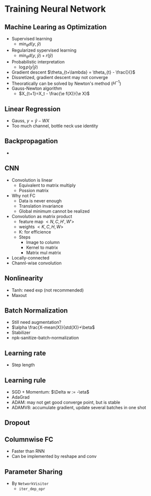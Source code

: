 # Training Neural Network

## Machine Learing as Optimization
* Supervised learning
    * $\min_\theta d(y,\hat{y})$
* Regularized sypervised learning
    * $\min_\theta d(y,\hat{y}) + r(\hat{y})$
* Probabilistic interpretation
    * $\log p(y|\hat{y})$
* Gradient descent
    $\theta_{t+\lambda} = \theta_{t} - \frac{}{}$
* Dissretized, gradient descent may not converge
* Theoratically can be solved by Newton's method ($H^{-1}$)
* Gauss-Newton algorithm
    * $X_{t+1}=X_t - \frac{\e f(X)}{\e X}$

## Linear Regression
* Gauss, $y=\hat{y}-WX$
* Too much channel, bottle neck use identity

## Backpropagation
* 

## CNN
* Convolution is linear
    * Equivalent to matrix multiply
    * Possion matrix
* Why not FC
    * Data is never enough
    * Translation invariance
    * Global minimum cannot be realized
* Convolution as matrix product
    * feature map $<N, C, H', W'>$
    * weights $<K, C, H, W>$
    * K: for efficience
    * Steps
        * Image to column
        * Kernel to matrix
        * Matrix mul matrix
* Locally-connected
* Channl-wise convolution

## Nonlinearity
* Tanh: need exp (not recommended)
* Maxout

## Batch Normalization
* Still need augmentation?
* $\alpha \frac{X-mean(X)}{std(X)}+\beta$
* Stabilizer
* npk-sanitize-batch-normalization

## Learning rate
* Step length

## Learning rule
* SGD + Momentum: $\Delta w := -\eta\$
* AdaGrad
* ADAM: may not get good converge point, but is stable
* ADAMV8: accumulate gradient, update several batches in one shot

## Dropout

## Columnwise FC
* Faster than RNN
* Can be implemented by reshape and conv

## Parameter Sharing
* By `NetworkVisitor`
    * `iter_dep_opr`